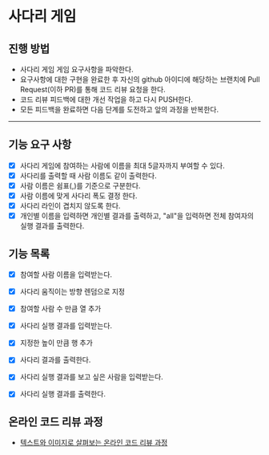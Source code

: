 # 사다리 게임
## 진행 방법
* 사다리 게임 게임 요구사항을 파악한다.
* 요구사항에 대한 구현을 완료한 후 자신의 github 아이디에 해당하는 브랜치에 Pull Request(이하 PR)를 통해 코드 리뷰 요청을 한다.
* 코드 리뷰 피드백에 대한 개선 작업을 하고 다시 PUSH한다.
* 모든 피드백을 완료하면 다음 단계를 도전하고 앞의 과정을 반복한다.

---
## 기능 요구 사항
- [X] 사다리 게임에 참여하는 사람에 이름을 최대 5글자까지 부여할 수 있다.
- [X] 사다리를 출력할 때 사람 이름도 같이 출력한다.
- [X] 사람 이름은 쉼표(,)를 기준으로 구분한다.
- [X] 사람 이름에 맞게 사다리 폭도 결정 한다.
- [X] 사다리 라인이 겹치지 않도록 한다.
- [X] 개인별 이름을 입력하면 개인별 결과를 출력하고, "all"을 입력하면 전체 참여자의 실행 결과를 출력한다.

## 기능 목록
- [X] 참여할 사람 이름을 입력받는다.
- [X] 사다리 움직이는 방향 렌덤으로 지정 
- [X] 참여할 사람 수 만큼 열 추가
- [X] 사다리 실행 결과를 입력받는다.    
- [X] 지정한 높이 만큼 행 추가
- [X] 사다리 결과를 출력한다.
- [X] 사다리 실행 결과를 보고 싶은 사람을 입력받는다.
- [X] 사다리 실행 결과를 출력한다.


## 온라인 코드 리뷰 과정
* [텍스트와 이미지로 살펴보는 온라인 코드 리뷰 과정](https://github.com/nextstep-step/nextstep-docs/tree/master/codereview)